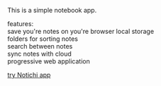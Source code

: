 This is a simple notebook app.

features: <br />
save you're notes on you're browser local storage <br />
folders for sorting notes <br />
search between notes <br />
sync notes with cloud <br />
progressive web application

<a href="http://notichi.netlify.app" target="_blank">try Notichi app</a>